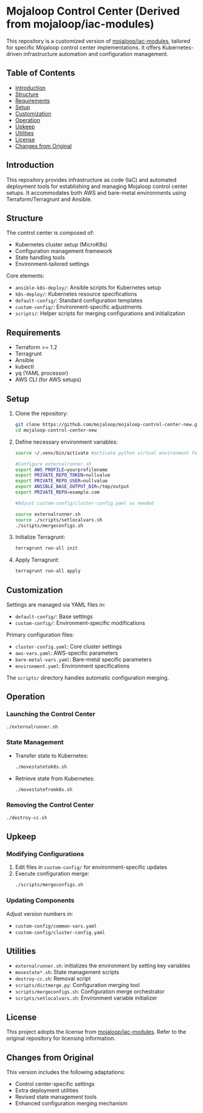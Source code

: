 # Mojaloop Control Center (Derived from mojaloop/iac-modules)

This repository is a customized version of [mojaloop/iac-modules](https://github.com/mojaloop/iac-modules), tailored for specific Mojaloop control center implementations. It offers Kubernetes-driven infrastructure automation and configuration management.

## Table of Contents
- [Introduction](#introduction)
- [Structure](#structure)
- [Requirements](#requirements)
- [Setup](#setup)
- [Customization](#customization)
- [Operation](#operation)
- [Upkeep](#upkeep)
- [Utilities](#utilities)
- [License](#license)
- [Changes from Original](#changes-from-original)

## Introduction
This repository provides infrastructure as code (IaC) and automated deployment tools for establishing and managing Mojaloop control center setups. It accommodates both AWS and bare-metal environments using Terraform/Terragrunt and Ansible.

## Structure
The control center is composed of:
- Kubernetes cluster setup (MicroK8s)
- Configuration management framework
- State handling tools
- Environment-tailored settings

Core elements:
- `ansible-k8s-deploy/`: Ansible scripts for Kubernetes setup
- `k8s-deploy/`: Kubernetes resource specifications
- `default-config/`: Standard configuration templates
- `custom-config/`: Environment-specific adjustments
- `scripts/`: Helper scripts for merging configurations and initialization

## Requirements
- Terraform >= 1.2
- Terragrunt
- Ansible
- kubectl
- yq (YAML processor)
- AWS CLI (for AWS setups)

## Setup
1. Clone the repository:
   ```bash
   git clone https://github.com/mojaloop/mojaloop-control-center-new.git
   cd mojaloop-control-center-new
   ```

2. Define necessary environment variables:
   ```bash
   source ~/.venv/bin/activate #activate python virtual environment for ansible

   #Configure externalrunner.sh
   export AWS_PROFILE=yourprofilename
   export PRIVATE_REPO_TOKEN=nullvalue
   export PRIVATE_REPO_USER=nullvalue
   export ANSIBLE_BASE_OUTPUT_DIR=/tmp/output
   export PRIVATE_REPO=example.com

   #Adjust custom-config/cluster-config.yaml as needed
   
   source externalrunner.sh
   source ./scripts/setlocalvars.sh
   ./scripts/mergeconfigs.sh 
   ```

3. Initialize Terragrunt:
   ```bash
   terragrunt run-all init
   ```
4. Apply Terragrunt:
   ```bash
   terragrunt run-all apply
   ```   

## Customization
Settings are managed via YAML files in:
- `default-config/`: Base settings
- `custom-config/`: Environment-specific modifications

Primary configuration files:
- `cluster-config.yaml`: Core cluster settings
- `aws-vars.yaml`: AWS-specific parameters
- `bare-metal-vars.yaml`: Bare-metal specific parameters
- `environment.yaml`: Environment specifications

The `scripts/` directory handles automatic configuration merging.

## Operation
### Launching the Control Center
```bash
./externalrunner.sh
```

### State Management
- Transfer state to Kubernetes:
  ```bash
  ./movestatetok8s.sh
  ```

- Retrieve state from Kubernetes:
  ```bash
  ./movestatefromk8s.sh
  ```

### Removing the Control Center
```bash
./destroy-cc.sh
```

## Upkeep
### Modifying Configurations
1. Edit files in `custom-config/` for environment-specific updates
2. Execute configuration merge:
   ```bash
   ./scripts/mergeconfigs.sh
   ```

### Updating Components
Adjust version numbers in:
- `custom-config/common-vars.yaml`
- `custom-config/cluster-config.yaml`

## Utilities
- `externalrunner.sh`: initializes the environment by setting key variables
- `movestate*.sh`: State management scripts
- `destroy-cc.sh`: Removal script
- `scripts/dictmerge.py`: Configuration merging tool
- `scripts/mergeconfigs.sh`: Configuration merge orchestrator
- `scripts/setlocalvars.sh`: Environment variable initializer

## License
This project adopts the license from [mojaloop/iac-modules](https://github.com/mojaloop/iac-modules). Refer to the original repository for licensing information.

## Changes from Original
This version includes the following adaptations:
- Control center-specific settings
- Extra deployment utilities
- Revised state management tools
- Enhanced configuration merging mechanism